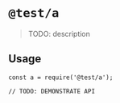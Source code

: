 # `@test/a`

> TODO: description

## Usage

```
const a = require('@test/a');

// TODO: DEMONSTRATE API
```
